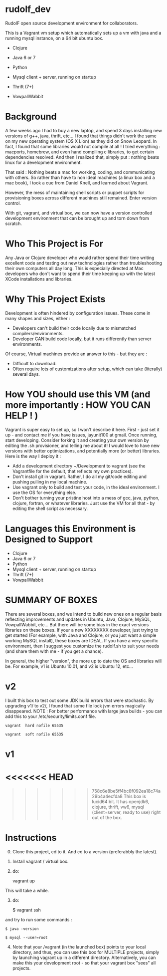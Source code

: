 rudolf_dev
==========

RudolF open source development environment for collaborators.

This is a Vagrant vm setup which automatically sets up a vm with
java and a running mysql instance, on a 64 bit ubuntu box.  

- Clojure

- Java 6 or 7

- Python

- Mysql client + server, running on startup

- Thrift (7+)

- VowpallWabbit 

Background
==========

A few weeks ago I had to buy a new laptop, and spend 3 days installing new versions of g++, java, thrift, etc... I found that things didn't work the same on my new operating system (OS X Lion) as they did on Snow Leopard.  In fact, I found that some libraries would not compile at all !   I tried everything : macports, homebrew, and even hand compiling c libraries, to get certain dependencies resolved.  And then I realized that, simply put : nothing beats linux for a development environment. 

That said : Nothing beats a mac for working, coding, and communicating with others.  So rather than have to non ideal machines (a linux box and a mac book), I took a cue from Daniel Knell, and learned about Vagrant. 

However, the mess of maintaining shell scripts or puppet scripts for provisioning boxes across different machines still remained.  Enter version control.

With git, vagrant, and virtual box, we can now have a version controlled development environment that can be brought up and torn down from scratch.

Who This Project is For
=======================
Any Java or Clojure developer who would rather spend their time writing excellent code and testing out new technologies rather than troubleshooting their own computers all day long.  This is especially directed at Mac developers who don't want to spend their time keeping up with the latest XCode installations and libraries.  


Why This Project Exists 
=======================

Development is often hindered by configuration issues.  These come in many shapes and sizes, either : 

- Developers can't build their code locally due to mismatched compilers/environments.
- Developer CAN build code locally, but it runs differently than server environments.

Of course, Virtual machines provide an answer to this - but they are : 

- Difficult to download.
- Often require lots of customizations after setup, which can take (literally) several days.


How YOU should use this VM (and more importantly : HOW YOU CAN HELP ! )
=======================================================================

Vagrant is super easy to set up, so I won't describe it here.  First - just set it up - and contact me if you have issues, jayunit100 at gmail.  Once running, start developing.  Consider forking it and creating your own version by editing the .sh provisioner, and telling me about it! I would love to 
have new versions with better optimizations, and potentially more (or better) libraries.   Here is the way I deploy it : 

- Add a development directory ~/Development to vagrant (see the Vagrantfile for the default, that reflects my own practices). 
- Don't install git in vagrant.  Rather, I do all my git/code editing and pushing pulling in my local machine. 
- Use vagrant only to build and test your code, in the ideal environment.  I use the OS for everything else. 
- Don't bother turning your pristine host into a mess of gcc, java, python, clojure, fortran, or whatever libraries.  Just use the VM for all that - by editing the shell script as necessary.




Languages this Environment is Designed to Support
=================================================

- Clojure
- Java 6 or 7
- Python
- Mysql client + server, running on startup
- Thrift (7+)
- VowpallWabbit 

SUMMARY OF BOXES
================

There are several boxes, and we intend to build new ones on a regular basis reflecting improvements and updates in Ubuntu, Java, Clojure, MySQL, VowpallWabbit, etc... But there will be some bias in the exact versions libraries on these boxes.  If your a new XXXXXXXX developer, just trying to get started (For example, with Java and Clojure, or you just want a simple working MySQL install), these boxes are IDEAL.  If you have a very specific environment, then I suggest you customize the rudolf.sh to suit your needs (and share them with me - if you get a chance).

In general, the higher "version", the more up to date the OS and libraries will be.  For example, v1 is Ubuntu 10.01, and v2 is Ubuntu 12, etc... 


v2 
==
I built this box to test out some JDK build errors that were stochastic.  By upgrading v1/ to v2/, I found that some file lock jvm errors magically disappeared.  NOTE : For better performance with large java builds - you can add this to your /etc/security/limits.conf file.

    vagrant  hard nofile 65535

    vagrant  soft nofile 65535

v1 
==
<<<<<<< HEAD
=======

>>>>>>> 758c6e8be5ff4bc8f092ea18c74a29b4a4ecfda8
This box is lucid64 bit.  It has openjdk6, clojure, thrift, vw6, mysql (client+server, ready to use) right out of the box.


Instructions
============

0. Clone this project, cd to it. And cd to a version (preferabbly the latest).

1. Install vagrant / virtual box.

2. do:

    vagrant up
    
This will take a while. 

3. do:

    $ vagrant ssh
    
and try to run some commands :

    $ java -version

    $ mysql --user=root

4. Note that your /vagrant (in the launched box) points to your local directory, and thus, 
you can use this box for MULTIPLE projects, simply by launching vagrant up in a different directory.  Alternatively, you can make this 
your development root - so that your vagrant box "sees" all projects.  

